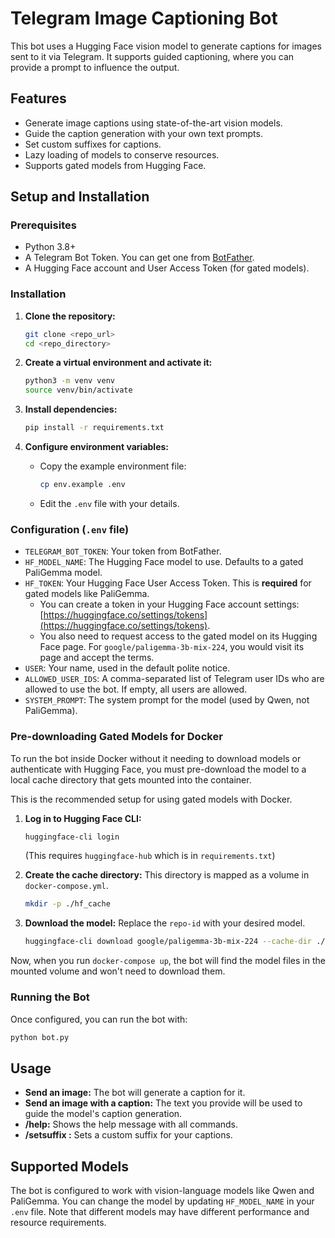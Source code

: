 # Telegram Image Captioning Bot

This bot uses a Hugging Face vision model to generate captions for images sent to it via Telegram. It supports guided captioning, where you can provide a prompt to influence the output.

## Features

-   Generate image captions using state-of-the-art vision models.
-   Guide the caption generation with your own text prompts.
-   Set custom suffixes for captions.
-   Lazy loading of models to conserve resources.
-   Supports gated models from Hugging Face.

## Setup and Installation

### Prerequisites

-   Python 3.8+
-   A Telegram Bot Token. You can get one from [BotFather](https://t.me/botfather).
-   A Hugging Face account and User Access Token (for gated models).

### Installation

1.  **Clone the repository:**
    ```bash
    git clone <repo_url>
    cd <repo_directory>
    ```

2.  **Create a virtual environment and activate it:**
    ```bash
    python3 -m venv venv
    source venv/bin/activate
    ```

3.  **Install dependencies:**
    ```bash
    pip install -r requirements.txt
    ```

4.  **Configure environment variables:**
    -   Copy the example environment file:
        ```bash
        cp env.example .env
        ```
    -   Edit the `.env` file with your details.

### Configuration (`.env` file)

-   `TELEGRAM_BOT_TOKEN`: Your token from BotFather.
-   `HF_MODEL_NAME`: The Hugging Face model to use. Defaults to a gated PaliGemma model.
-   `HF_TOKEN`: Your Hugging Face User Access Token. This is **required** for gated models like PaliGemma.
    -   You can create a token in your Hugging Face account settings: [https://huggingface.co/settings/tokens](https://huggingface.co/settings/tokens).
    -   You also need to request access to the gated model on its Hugging Face page. For `google/paligemma-3b-mix-224`, you would visit its page and accept the terms.
-   `USER`: Your name, used in the default polite notice.
-   `ALLOWED_USER_IDS`: A comma-separated list of Telegram user IDs who are allowed to use the bot. If empty, all users are allowed.
-   `SYSTEM_PROMPT`: The system prompt for the model (used by Qwen, not PaliGemma).

### Pre-downloading Gated Models for Docker

To run the bot inside Docker without it needing to download models or authenticate with Hugging Face, you must pre-download the model to a local cache directory that gets mounted into the container.

This is the recommended setup for using gated models with Docker.

1.  **Log in to Hugging Face CLI:**
    ```bash
    huggingface-cli login
    ```
    (This requires `huggingface-hub` which is in `requirements.txt`)

2.  **Create the cache directory:**
    This directory is mapped as a volume in `docker-compose.yml`.
    ```bash
    mkdir -p ./hf_cache
    ```

3.  **Download the model:**
    Replace the `repo-id` with your desired model.
    ```bash
    huggingface-cli download google/paligemma-3b-mix-224 --cache-dir ./hf_cache
    ```

Now, when you run `docker-compose up`, the bot will find the model files in the mounted volume and won't need to download them.

### Running the Bot

Once configured, you can run the bot with:

```bash
python bot.py
```

## Usage

-   **Send an image:** The bot will generate a caption for it.
-   **Send an image with a caption:** The text you provide will be used to guide the model's caption generation.
-   **/help:** Shows the help message with all commands.
-   **/setsuffix <message>:** Sets a custom suffix for your captions.

## Supported Models

The bot is configured to work with vision-language models like Qwen and PaliGemma. You can change the model by updating `HF_MODEL_NAME` in your `.env` file. Note that different models may have different performance and resource requirements.
